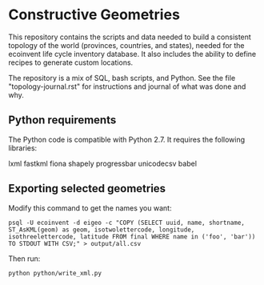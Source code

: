 # Constructive Geometries #

This repository contains the scripts and data needed to build a consistent topology of the world (provinces, countries, and states), needed for the ecoinvent life cycle inventory database. It also includes the ability to define recipes to generate custom locations.

The repository is a mix of SQL, bash scripts, and Python. See the file "topology-journal.rst" for instructions and journal of what was done and why.

## Python requirements

The Python code is compatible with Python 2.7. It requires the following libraries:

lxml
fastkml
fiona
shapely
progressbar
unicodecsv
babel

## Exporting selected geometries

Modify this command to get the names you want:

    psql -U ecoinvent -d eigeo -c "COPY (SELECT uuid, name, shortname, ST_AsKML(geom) as geom, isotwolettercode, longitude, isothreelettercode, latitude FROM final WHERE name in ('foo', 'bar')) TO STDOUT WITH CSV;" > output/all.csv

Then run:

    python python/write_xml.py
